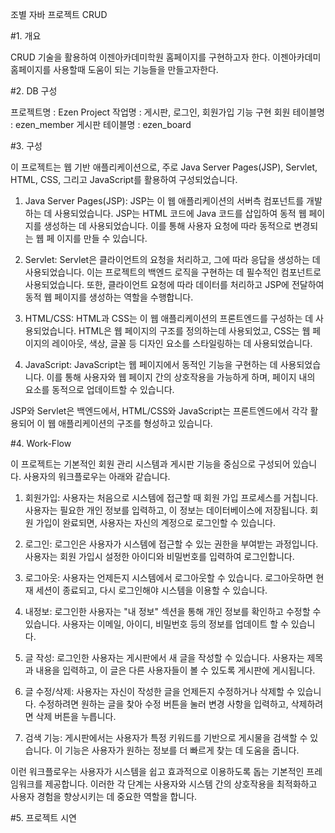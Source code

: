 조별 자바 프로젝트 CRUD

#1. 개요

CRUD 기술을 활용하여 이젠아카데미학원 홈페이지를 구현하고자 한다.
이젠아카데미 홈페이지를 사용할때 도움이 되는 기능들을 만들고자한다.

#2. DB 구성

  프로젝트명 : Ezen Project
	작업명 : 게시판, 로그인, 회원가입 기능 구현
	회원 테이블명 : ezen_member
	게시판 테이블명 : ezen_board

#3. 구성

  이 프로젝트는 웹 기반 애플리케이션으로, 주로 Java Server Pages(JSP), Servlet, HTML, CSS, 그리고 JavaScript를 활용하여 구성되었습니다.

  1. Java Server Pages(JSP): JSP는 이 웹 애플리케이션의 서버측 컴포넌트를 개발하는 데 사용되었습니다. JSP는 HTML 코드에 Java 코드를 삽입하여 동적 웹 페이지를 생성하는 데 사용되었습니다. 이를 통해 사용자 요청에 따라 동적으로 변경되는 웹 페   이지를 만들 수 있습니다.

  2. Servlet: Servlet은 클라이언트의 요청을 처리하고, 그에 따라 응답을 생성하는 데 사용되었습니다. 이는 프로젝트의 백엔드 로직을 구현하는 데 필수적인 컴포넌트로 사용되었습니다. 또한, 클라이언트 요청에 따라 데이터를 처리하고 JSP에 전달하여     동적 웹 페이지를 생성하는 역할을 수행합니다.

  3. HTML/CSS: HTML과 CSS는 이 웹 애플리케이션의 프론트엔드를 구성하는 데 사용되었습니다. HTML은 웹 페이지의 구조를 정의하는데 사용되었고, CSS는 웹 페이지의 레이아웃, 색상, 글꼴 등 디자인 요소를 스타일링하는 데 사용되었습니다.

  4. JavaScript: JavaScript는 웹 페이지에서 동적인 기능을 구현하는 데 사용되었습니다. 이를 통해 사용자와 웹 페이지 간의 상호작용을 가능하게 하며, 페이지 내의 요소를 동적으로 업데이트할 수 있습니다.

  JSP와 Servlet은 백엔드에서, HTML/CSS와 JavaScript는 프론트엔드에서 각각 활용되어 이 웹 애플리케이션의 구조를 형성하고 있습니다.
  
#4. Work-Flow

  이 프로젝트는 기본적인 회원 관리 시스템과 게시판 기능을 중심으로 구성되어 있습니다. 사용자의 워크플로우는 아래와 같습니다.

  1. 회원가입: 사용자는 처음으로 시스템에 접근할 때 회원 가입 프로세스를 거칩니다. 사용자는 필요한 개인 정보를 입력하고, 이 정보는 데이터베이스에 저장됩니다. 회원 가입이 완료되면, 사용자는 자신의 계정으로 로그인할 수 있습니다.
  
  2. 로그인: 로그인은 사용자가 시스템에 접근할 수 있는 권한을 부여받는 과정입니다. 사용자는 회원 가입시 설정한 아이디와 비밀번호를 입력하여 로그인합니다.
  
  3. 로그아웃: 사용자는 언제든지 시스템에서 로그아웃할 수 있습니다. 로그아웃하면 현재 세션이 종료되고, 다시 로그인해야 시스템을 이용할 수 있습니다.
  
  4. 내정보: 로그인한 사용자는 "내 정보" 섹션을 통해 개인 정보를 확인하고 수정할 수 있습니다. 사용자는 이메일, 아이디, 비밀번호 등의 정보를 업데이트 할 수 있습니다.
  
  5. 글 작성: 로그인한 사용자는 게시판에서 새 글을 작성할 수 있습니다. 사용자는 제목과 내용을 입력하고, 이 글은 다른 사용자들이 볼 수 있도록 게시판에 게시됩니다.
  
  6. 글 수정/삭제: 사용자는 자신이 작성한 글을 언제든지 수정하거나 삭제할 수 있습니다. 수정하려면 원하는 글을 찾아 수정 버튼을 눌러 변경 사항을 입력하고, 삭제하려면 삭제 버튼을 누릅니다.
  
  7. 검색 기능: 게시판에서는 사용자가 특정 키워드를 기반으로 게시물을 검색할 수 있습니다. 이 기능은 사용자가 원하는 정보를 더 빠르게 찾는 데 도움을 줍니다.
  
  이런 워크플로우는 사용자가 시스템을 쉽고 효과적으로 이용하도록 돕는 기본적인 프레임워크를 제공합니다. 이러한 각 단계는 사용자와 시스템 간의 상호작용을 최적화하고 사용자 경험을 향상시키는 데 중요한 역할을 합니다.
  
#5. 프로젝트 시연

